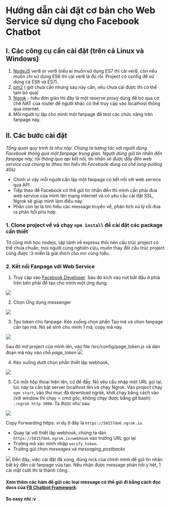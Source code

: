 # Hướng dẫn cài đặt cơ bản cho Web Service sử dụng cho Facebook Chatbot

## I. Các công cụ cần cài đặt (trên cả Linux và Windows)

1. [NodeJS](https://nodejs.org/en/) ver8 or ver6 (nếu ai muốn sử dụng ES7 thì cài ver8, còn nếu muốn chỉ sử dụng ES6 thì cài ver6 là đủ rồi. Project có config để sử dụng cả ES6 và ES7).
2. [pm2](https://github.com/Unitech/pm2) ( giờ chưa cần nhưng sau này cần, nếu chưa cài được thì có thể tạm bỏ qua)
3. [Ngrok](https://ngrok.com/download) - hiểu đơn giản thì đây là một reserve proxy dùng để bỏ qua cơ chế NAT của router để người khác có thể truy cập vào localhost thông qua internet.
4. Mỗi người tự lập cho mình một fanpage để test các chức năng trên fanpage này.

## II. Các bước cài đặt
*Tổng quan quy trình là như này:
   Chúng ta tương tác với người dùng Facebook thông qua một fanpage trung gian. Người dùng gửi tin nhắn đến fanpage này, rồi thông qua api kết nối, tin nhắn sẽ được đẩy đến web service của chúng ta (theo tìm hiểu thì Facebook dùng cơ chế long-polling 40s)*
- Chính vì vậy mỗi người cần lập một fanpage có kết nối với web service qua API
- Tiếp theo để Facebook có thể gửi tin nhắn đến thì mình cần phải đưa web service của mình lên mạng internet và có yêu cầu cài đặt SSL, Ngrok sẽ giúp mình làm điều này.
- Phần còn lại là tìm hiểu các message truyền về, phân tích xử lý rồi đưa ra phản hồi phù hợp.

### 1. Clone project về và chạy `npm install` để cài đặt các package cần thiết
Tớ cũng mới học nodejs, tập tành về express thôi nên cấu trúc project có thể chưa chuẩn, mọi người  cùng nghiên cứu, muốn thay đổi cấu trúc project cũng được :3 miễn là giải thích cho mn cùng hiểu.

### 2. Kết nối Fanpage với Web Service
1. Truy cập vào [Facebook Developer](https://developers.facebook.com/). Sau đó kích vào nút bắt đầu ở phía trên bên phải để tạo cho mình một ứng dụng.
<img src = "https://i.imgur.com/CxCpMQt.png">

2. Chọn Ứng dụng messenger
<img src = "https://i.imgur.com/6fHCKLf.png">

3. Tạo token cho fanpage. Kéo xuống chọn phần Tạo mã và chọn fanpage cần tạo mã. Nó sẽ sinh cho mình 1 mã, copy mã này. 
<img src = "https://i.imgur.com/Q1j9QcA.png">

Sau đó mở project của mình lên, vào file /src/config/page_token.js và dán đoạn mã này vào chỗ *page_token*
<img src = "https://i.imgur.com/F6lGOyW.png">

4. Kéo xuống dưới chọn phần thiết lập webhook,
<img src = "https://i.imgur.com/xSMD3cb.png">

5. Có một hộp thoại hiện lên, cứ để đấy. Nó yêu cầu nhập một URL gọi lại, lúc này ta cần bật server localhost lên và chạy Ngrok.
Vào project chạy `npm start`, vào thư mục đã download ngrok, khởi chạy bằng cách vào (với window thì chạy = cmd gốc, không chạy được bằng git bash): `./ngrok http 3000`. Ta được như sau:
<img src = "https://i.imgur.com/7G0gUHP.png">

Copy Forwarding https: ví dụ ở đây là `https://58157de6.ngrok.io`. 
- Quay lại với thiết lập webhook, chúng ta dán `https://58157de6.ngrok.io/webhook` vào trường URL gọi lại
- Trường mã xác minh nhập `verify_token`.
- Trường gửi chọn *messages* và *messaging_postbacks*
<img src = "https://i.imgur.com/cGF7ra6.png">
Đến đây, việc cài đặt đã xong, dùng nick của chính mình để gửi tin nhắn bất kỳ đến cái fanpage vừa tạo. Nếu nhận được message phản hồi y hệt, 1 cái mặt cười thì là thành công.

#### Xem thêm các hàm để gửi các loại message có thể gửi đi bằng cách đọc docs của [FB Chatbot Framework](https://www.npmjs.com/package/fb-bot-framework).

**So easy nhỉ :v**
